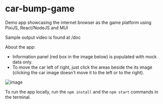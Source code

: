 # car-bump-game
Demo app showcasing the internet browser as the game platform using PixiJS, React/NodeJS and MUI

Sample output video is found at /doc

About the app:<br />
* Information panel (red box in the image below) is populated with mock data only.
* To move the car left of right, just click the areas beside the its image (clicking the car image doesn't move it to the left or to the right).

![image](https://user-images.githubusercontent.com/20753537/208416560-0a1e47d4-ebc0-4f09-80ec-79a5081f4059.png)


To run the app locally, run the `npm install` and the `npm start` commands in the terminal.
